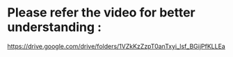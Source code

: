# Please refer the video for better understanding :
https://drive.google.com/drive/folders/1VZkKzZzpT0anTxyi_lsf_BGijPfKLLEa
